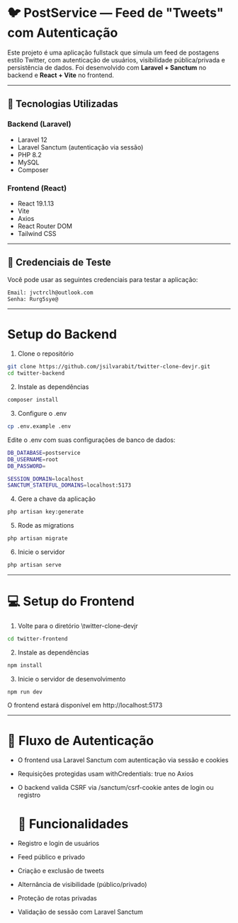 # 🐦 PostService — Feed de "Tweets" com Autenticação

Este projeto é uma aplicação fullstack que simula um feed de postagens estilo Twitter, com autenticação de usuários, visibilidade pública/privada e persistência de dados. Foi desenvolvido com **Laravel + Sanctum** no backend e **React + Vite** no frontend.

---

## 🚀 Tecnologias Utilizadas

### Backend (Laravel)
- Laravel 12
- Laravel Sanctum (autenticação via sessão)
- PHP 8.2
- MySQL
- Composer

### Frontend (React)
- React 19.1.13
- Vite
- Axios
- React Router DOM
- Tailwind CSS

---

## 🧪 Credenciais de Teste

Você pode usar as seguintes credenciais para testar a aplicação:

```bash
Email: jvctrclh@outlook.com
Senha: Rurg5sye@
```
---

# Setup do Backend

1. Clone o repositório
```bash
git clone https://github.com/jsilvarabit/twitter-clone-devjr.git
cd twitter-backend
```
2. Instale as dependências
```bash
composer install
```
3. Configure o .env
```bash
cp .env.example .env
```
Edite o .env com suas configurações de banco de dados:
```bash
DB_DATABASE=postservice
DB_USERNAME=root
DB_PASSWORD=

SESSION_DOMAIN=localhost
SANCTUM_STATEFUL_DOMAINS=localhost:5173
```
4. Gere a chave da aplicação
```bash
php artisan key:generate
```
5. Rode as migrations
```bash
php artisan migrate
```
6. Inicie o servidor
```bash
php artisan serve
```
---

# 💻 Setup do Frontend
1. Volte para o diretório \twitter-clone-devjr
```bash
cd twitter-frontend
```
2. Instale as dependências
```bash
npm install
```
3. Inicie o servidor de desenvolvimento
```bash
npm run dev
```
O frontend estará disponível em http://localhost:5173

---

# 🔐 Fluxo de Autenticação

- O frontend usa Laravel Sanctum com autenticação via sessão e cookies
- Requisições protegidas usam withCredentials: true no Axios
- O backend valida CSRF via /sanctum/csrf-cookie antes de login ou registro

  # 📌 Funcionalidades

- Registro e login de usuários
- Feed público e privado
- Criação e exclusão de tweets
- Alternância de visibilidade (público/privado)
- Proteção de rotas privadas
- Validação de sessão com Laravel Sanctum
